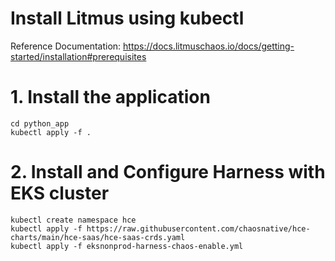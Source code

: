 # Install Litmus using kubectl
Reference Documentation: 
    https://docs.litmuschaos.io/docs/getting-started/installation#prerequisites


# 1. Install the application  

    cd python_app
    kubectl apply -f .

# 2. Install and Configure Harness with EKS cluster

    kubectl create namespace hce
    kubectl apply -f https://raw.githubusercontent.com/chaosnative/hce-charts/main/hce-saas/hce-saas-crds.yaml
    kubectl apply -f eksnonprod-harness-chaos-enable.yml
